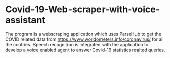 # Covid-19-Web-scraper-with-voice-assistant

The program is a webscraping application which uses ParseHub to get the COVID related data from https://www.worldometers.info/coronavirus/ for all the coutries. Speech recognition is integrated with the application to develop a voice enabled agent to answer Covid-19 statistics realted queries.
